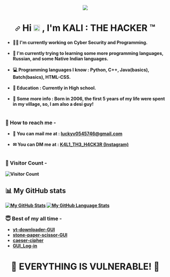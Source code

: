 <p align="center"<a href="https://en.wikipedia.org/wiki/india"><img src="https://img.shields.io/badge/FROM-INDIA-green?colorA=%23FF9933&amp;colorB=%23138808&amp;style=for-the-badge"></img></a></p>
<h1 align="center">
<a id="user-content-hi--im-kali--the-hacker" class="anchor" aria-hidden="true" href="#hi--im-kali--the-hacker"><svg class="octicon octicon-link" viewBox="0 0 16 16" version="1.1" width="16" height="16" aria-hidden="true"><path fill-rule="evenodd" d="M7.775 3.275a.75.75 0 001.06 1.06l1.25-1.25a2 2 0 112.83 2.83l-2.5 2.5a2 2 0 01-2.83 0 .75.75 0 00-1.06 1.06 3.5 3.5 0 004.95 0l2.5-2.5a3.5 3.5 0 00-4.95-4.95l-1.25 1.25zm-4.69 9.64a2 2 0 010-2.83l2.5-2.5a2 2 0 012.83 0 .75.75 0 001.06-1.06 3.5 3.5 0 00-4.95 0l-2.5 2.5a3.5 3.5 0 004.95 4.95l1.25-1.25a.75.75 0 00-1.06-1.06l-1.25 1.25a2 2 0 01-2.83 0z"></path></svg></a>
Hi 
<g-emoji class="g-emoji" alias="wave" fallback-src="https://github.githubassets.com/images/icons/emoji/unicode/1f44b.png"><img class="emoji" alt="wave" height="20" width="20" src="https://github.githubassets.com/images/icons/emoji/unicode/1f44b.png"></g-emoji>
, I'm KALI : THE HACKER ™
</h1>

<h4>
  <ul>
    <li>
      👨‍💻 I'm currently working on <strong>Cyber Security</strong> and <strong>Programming</strong>.<br><br>
    </li>
    <li>
      🧠 I'm currently trying to learning some more <strong>programming languages</strong>, <strong>Russian<strong>, and some <strong>Native Indian languages</strong>.<br><br>
    </li>
    <li>
      💻 Programming languages I know : Python, C++, Java(basics), Batch(basics), HTML-CSS.<br><br>
    </li>
    <li>
      🏫 Education : Currently in High school.<br><br>
    </li>
    <li>
      📖 Some more info : Born in 2006, the first 5 years of my life were spent in my village, so, I am also a desi guy!<br><br>
      </li>
  </ul>
 </h4> 
  <h3>📮 How to reach me -</h3>
  <ul>
    <li>
      📧 You can mail me at : <a href="mailto:luckyv0545746@gmail.com" target="_blank" rel="noopener noreferrer">luckyv0545746@gmail.com</a><br><br>
    </li>
    <li>
      ✉ You can DM me at : <a href="https://www.instagram.com/k4l1_th3_h4ck3r_" target="_blank" rel="noopener noreferrer">K4L1_TH3_H4CK3R (Instagram)</a><br><br>
     </li>
  </ul>
  
<h3>👀 Visitor Count - </h3>
  
![Visitor Count](https://profile-counter.glitch.me/luckyverma-sudo/count.svg)
<h2>📊 My GitHub stats </h2>
    
[![My GitHub Stats](https://github-readme-stats.vercel.app/api/?username=luckyverma-sudo&count_private=true&theme=tokyonight&showicons=true)]()
[![My GitHub Language Stats](https://github-readme-stats.vercel.app/api/top-langs/?username=luckyverma-sudo&langs_count=5&theme=tokyonight)]()
<h3>😇 Best of my all time -</h3>
<ul>
  <li>
    <a href="https://github.com/luckyverma-sudo/yt-downloader-GUI">yt-downloader-GUI</a>
  </li>
  <li>
    <a href="https://github.com/luckyverma-sudo/stone-paper-scissor-GUI">stone-paper-scissor-GUI</a>
  </li>
  <li>
    <a href="https://github.com/luckyverma-sudo/caeser-cipher">caeser-cipher</a>
  </li>
  <li>
    <a href="https://github.com/luckyverma-sudo/GUI_Log-in">GUI_Log-in</a>
  </li>
  </ul>
 
  <h1 align="center">👹 EVERYTHING IS VULNERABLE! 👹</h1><br>
  <h2 align="center"></h2>
